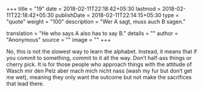 +++
title        = "19"
date         = 2018-02-11T22:18:42+05:30
lastmod      = 2018-02-11T22:18:42+05:30
publishDate  = 2018-02-11T22:14:15+05:30
type         = "quote"
weight       = "100"
description  = "Wer A sagt, muss auch B sagen."

translation  = "He who says A also has to say B."
details      = ""
author       = "Anonymous"
source       = ""
image        = ""
+++

No, this is not the slowest way to learn the alphabet. Instead, it means that if you commit to something, commit to it all the way. Don’t half-ass things or cherry pick. It is for those people who approach things with the attitude of Wasch mir den Pelz aber mach mich nicht nass (wash my fur but don’t get me wet), meaning they only want the outcome but not make the sacrifices that lead there.
